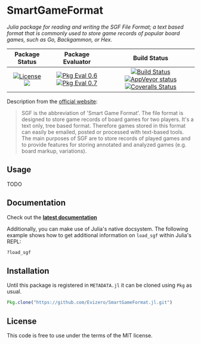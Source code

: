 # SmartGameFormat

_Julia package for reading and writing the SGF File Format; a
text based format that is commonly used to store game records of
popular board games, such as Go, Backgammon, or Hex._

| **Package Status** | **Package Evaluator** | **Build Status** |
|:------------------:|:---------------------:|:-----------------:|
| [![License](http://img.shields.io/badge/license-MIT-brightgreen.svg?style=flat)](LICENSE.md) [![](https://img.shields.io/badge/docs-latest-blue.svg)](https://evizero.github.io/SmartGameFormat.jl/latest) | [![Pkg Eval 0.6](http://pkg.julialang.org/badges/SmartGameFormat_0.6.svg)](http://pkg.julialang.org/?pkg=SmartGameFormat) [![Pkg Eval 0.7](http://pkg.julialang.org/badges/SmartGameFormat_0.7.svg)](http://pkg.julialang.org/?pkg=SmartGameFormat) | [![Build Status](https://travis-ci.org/Evizero/SmartGameFormat.jl.svg?branch=master)](https://travis-ci.org/Evizero/SmartGameFormat.jl) [![AppVeyor status](https://ci.appveyor.com/api/projects/status/rl1x7319t851nvu4?svg=true)](https://ci.appveyor.com/project/Evizero/smartgameformat-jl) [![Coveralls Status](https://coveralls.io/repos/Evizero/SmartGameFormat.jl/badge.svg?branch=master&service=github)](https://coveralls.io/github/Evizero/SmartGameFormat.jl?branch=master)

Description from the [official website](http://www.red-bean.com/sgf/index.html):

> SGF is the abbreviation of 'Smart Game Format'. The file format
> is designed to store game records of board games for two players.
> It's a text only, tree based format. Therefore games stored in
> this format can easily be emailed, posted or processed with
> text-based tools. The main purposes of SGF are to store records
> of played games and to provide features for storing annotated and
> analyzed games (e.g. board markup, variations).

## Usage

TODO

## Documentation

Check out the **[latest
documentation](https://evizero.github.io/SmartGameFormat.jl/latest)**

Additionally, you can make use of Julia's native docsystem.
The following example shows how to get additional information
on `load_sgf` within Julia's REPL:

```julia
?load_sgf
```

## Installation

Until this package is registered in `METADATA.jl` it can be
cloned using `Pkg` as usual.

```julia
Pkg.clone("https://github.com/Evizero/SmartGameFormat.jl.git")
```

## License

This code is free to use under the terms of the MIT license.
